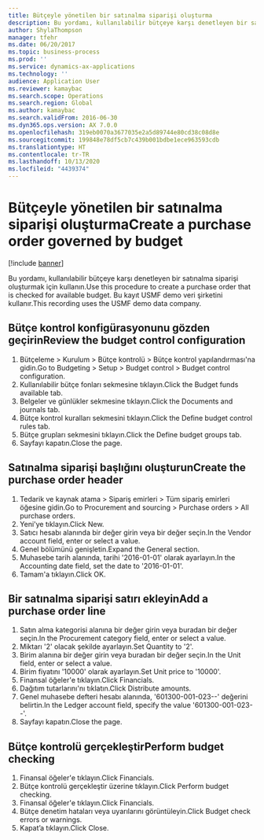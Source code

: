```yaml
---
title: Bütçeyle yönetilen bir satınalma siparişi oluşturma
description: Bu yordamı, kullanılabilir bütçeye karşı denetleyen bir satınalma siparişi oluşturmak için kullanın.
author: ShylaThompson
manager: tfehr
ms.date: 06/20/2017
ms.topic: business-process
ms.prod: ''
ms.service: dynamics-ax-applications
ms.technology: ''
audience: Application User
ms.reviewer: kamaybac
ms.search.scope: Operations
ms.search.region: Global
ms.author: kamaybac
ms.search.validFrom: 2016-06-30
ms.dyn365.ops.version: AX 7.0.0
ms.openlocfilehash: 319eb0070a3677035e2a5d89744e80cd38c08d8e
ms.sourcegitcommit: 199848e78df5cb7c439b001bdbe1ece963593cdb
ms.translationtype: HT
ms.contentlocale: tr-TR
ms.lasthandoff: 10/13/2020
ms.locfileid: "4439374"
---
```

# <a name="create-a-purchase-order-governed-by-budget"></a><span data-ttu-id="6f597-103">Bütçeyle yönetilen bir satınalma siparişi oluşturma</span><span class="sxs-lookup"><span data-stu-id="6f597-103">Create a purchase order governed by budget</span></span>

[!include [banner](../../includes/banner.md)]

<span data-ttu-id="6f597-104">Bu yordamı, kullanılabilir bütçeye karşı denetleyen bir satınalma siparişi oluşturmak için kullanın.</span><span class="sxs-lookup"><span data-stu-id="6f597-104">Use this procedure to create a purchase order that is checked for available budget.</span></span> <span data-ttu-id="6f597-105">Bu kayıt USMF demo veri şirketini kullanır.</span><span class="sxs-lookup"><span data-stu-id="6f597-105">This recording uses the USMF demo data company.</span></span>


## <a name="review-the-budget-control-configuration"></a><span data-ttu-id="6f597-106">Bütçe kontrol konfigürasyonunu gözden geçirin</span><span class="sxs-lookup"><span data-stu-id="6f597-106">Review the budget control configuration</span></span>
1. <span data-ttu-id="6f597-107">Bütçeleme > Kurulum > Bütçe kontrolü > Bütçe kontrol yapılandırması'na gidin.</span><span class="sxs-lookup"><span data-stu-id="6f597-107">Go to Budgeting > Setup > Budget control > Budget control configuration.</span></span>
2. <span data-ttu-id="6f597-108">Kullanılabilir bütçe fonları sekmesine tıklayın.</span><span class="sxs-lookup"><span data-stu-id="6f597-108">Click the Budget funds available tab.</span></span>
3. <span data-ttu-id="6f597-109">Belgeler ve günlükler sekmesine tıklayın.</span><span class="sxs-lookup"><span data-stu-id="6f597-109">Click the Documents and journals tab.</span></span>
4. <span data-ttu-id="6f597-110">Bütçe kontrol kuralları sekmesini tıklayın.</span><span class="sxs-lookup"><span data-stu-id="6f597-110">Click the Define budget control rules tab.</span></span>
5. <span data-ttu-id="6f597-111">Bütçe grupları sekmesini tıklayın.</span><span class="sxs-lookup"><span data-stu-id="6f597-111">Click the Define budget groups tab.</span></span>
6. <span data-ttu-id="6f597-112">Sayfayı kapatın.</span><span class="sxs-lookup"><span data-stu-id="6f597-112">Close the page.</span></span>

## <a name="create-the-purchase-order-header"></a><span data-ttu-id="6f597-113">Satınalma siparişi başlığını oluşturun</span><span class="sxs-lookup"><span data-stu-id="6f597-113">Create the purchase order header</span></span>
1. <span data-ttu-id="6f597-114">Tedarik ve kaynak atama > Sipariş emirleri > Tüm sipariş emirleri öğesine gidin.</span><span class="sxs-lookup"><span data-stu-id="6f597-114">Go to Procurement and sourcing > Purchase orders > All purchase orders.</span></span>
2. <span data-ttu-id="6f597-115">Yeni'ye tıklayın.</span><span class="sxs-lookup"><span data-stu-id="6f597-115">Click New.</span></span>
3. <span data-ttu-id="6f597-116">Satıcı hesabı alanında bir değer girin veya bir değer seçin.</span><span class="sxs-lookup"><span data-stu-id="6f597-116">In the Vendor account field, enter or select a value.</span></span>
4. <span data-ttu-id="6f597-117">Genel bölümünü genişletin.</span><span class="sxs-lookup"><span data-stu-id="6f597-117">Expand the General section.</span></span>
5. <span data-ttu-id="6f597-118">Muhasebe tarih alanında, tarihi '2016-01-01' olarak ayarlayın.</span><span class="sxs-lookup"><span data-stu-id="6f597-118">In the Accounting date field, set the date to '2016-01-01'.</span></span>
6. <span data-ttu-id="6f597-119">Tamam'a tıklayın.</span><span class="sxs-lookup"><span data-stu-id="6f597-119">Click OK.</span></span>

## <a name="add-a-purchase-order-line"></a><span data-ttu-id="6f597-120">Bir satınalma siparişi satırı ekleyin</span><span class="sxs-lookup"><span data-stu-id="6f597-120">Add a purchase order line</span></span>
1. <span data-ttu-id="6f597-121">Satın alma kategorisi alanına bir değer girin veya buradan bir değer seçin.</span><span class="sxs-lookup"><span data-stu-id="6f597-121">In the Procurement category field, enter or select a value.</span></span>
2. <span data-ttu-id="6f597-122">Miktarı '2' olacak şekilde ayarlayın.</span><span class="sxs-lookup"><span data-stu-id="6f597-122">Set Quantity to '2'.</span></span>
3. <span data-ttu-id="6f597-123">Birim alanına bir değer girin veya buradan bir değer seçin.</span><span class="sxs-lookup"><span data-stu-id="6f597-123">In the Unit field, enter or select a value.</span></span>
4. <span data-ttu-id="6f597-124">Birim fiyatını '10000' olarak ayarlayın.</span><span class="sxs-lookup"><span data-stu-id="6f597-124">Set Unit price to '10000'.</span></span>
5. <span data-ttu-id="6f597-125">Finansal öğeler'e tıklayın.</span><span class="sxs-lookup"><span data-stu-id="6f597-125">Click Financials.</span></span>
6. <span data-ttu-id="6f597-126">Dağıtım tutarlarını'nı tıklatın.</span><span class="sxs-lookup"><span data-stu-id="6f597-126">Click Distribute amounts.</span></span>
7. <span data-ttu-id="6f597-127">Genel muhasebe defteri hesabı alanında, '601300-001-023--' değerini belirtin.</span><span class="sxs-lookup"><span data-stu-id="6f597-127">In the Ledger account field, specify the value '601300-001-023--'.</span></span>
8. <span data-ttu-id="6f597-128">Sayfayı kapatın.</span><span class="sxs-lookup"><span data-stu-id="6f597-128">Close the page.</span></span>

## <a name="perform-budget-checking"></a><span data-ttu-id="6f597-129">Bütçe kontrolü gerçekleştir</span><span class="sxs-lookup"><span data-stu-id="6f597-129">Perform budget checking</span></span>
1. <span data-ttu-id="6f597-130">Finansal öğeler'e tıklayın.</span><span class="sxs-lookup"><span data-stu-id="6f597-130">Click Financials.</span></span>
2. <span data-ttu-id="6f597-131">Bütçe kontrolü gerçekleştir üzerine tıklayın.</span><span class="sxs-lookup"><span data-stu-id="6f597-131">Click Perform budget checking.</span></span>
3. <span data-ttu-id="6f597-132">Finansal öğeler'e tıklayın.</span><span class="sxs-lookup"><span data-stu-id="6f597-132">Click Financials.</span></span>
4. <span data-ttu-id="6f597-133">Bütçe denetim hataları veya uyarılarını görüntüleyin.</span><span class="sxs-lookup"><span data-stu-id="6f597-133">Click Budget check errors or warnings.</span></span>
5. <span data-ttu-id="6f597-134">Kapat’a tıklayın.</span><span class="sxs-lookup"><span data-stu-id="6f597-134">Click Close.</span></span>

